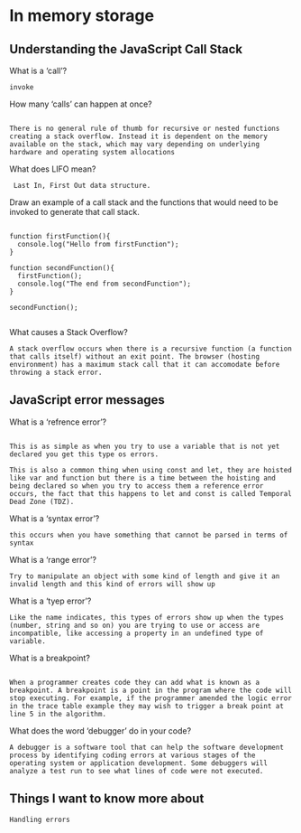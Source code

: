# In memory storage


## Understanding the JavaScript Call Stack


What is a ‘call’?

```
invoke

```


How many ‘calls’ can happen at once?

```

There is no general rule of thumb for recursive or nested functions creating a stack overflow. Instead it is dependent on the memory available on the stack, which may vary depending on underlying hardware and operating system allocations

```


What does LIFO mean?

```
 Last In, First Out data structure.

```


Draw an example of a call stack and the functions that would need to be invoked to generate that call stack.

```

function firstFunction(){
  console.log("Hello from firstFunction");
}

function secondFunction(){
  firstFunction();
  console.log("The end from secondFunction");
}

secondFunction();


```



What causes a Stack Overflow?

```
A stack overflow occurs when there is a recursive function (a function that calls itself) without an exit point. The browser (hosting environment) has a maximum stack call that it can accomodate before throwing a stack error.

```


## JavaScript error messages


What is a ‘refrence error’?

```

This is as simple as when you try to use a variable that is not yet declared you get this type os errors.

This is also a common thing when using const and let, they are hoisted like var and function but there is a time between the hoisting and being declared so when you try to access them a reference error occurs, the fact that this happens to let and const is called Temporal Dead Zone (TDZ).

```


What is a ‘syntax error’?

```
this occurs when you have something that cannot be parsed in terms of syntax

```


What is a ‘range error’?

```
Try to manipulate an object with some kind of length and give it an invalid length and this kind of errors will show up

```


What is a ‘tyep error’?

```
Like the name indicates, this types of errors show up when the types (number, string and so on) you are trying to use or access are incompatible, like accessing a property in an undefined type of variable.

```


What is a breakpoint?

```

When a programmer creates code they can add what is known as a breakpoint. A breakpoint is a point in the program where the code will stop executing. For example, if the programmer amended the logic error in the trace table example they may wish to trigger a break point at line 5 in the algorithm.

```


What does the word ‘debugger’ do in your code?

```
A debugger is a software tool that can help the software development process by identifying coding errors at various stages of the operating system or application development. Some debuggers will analyze a test run to see what lines of code were not executed.

```

## Things I want to know more about


```
Handling errors

```


